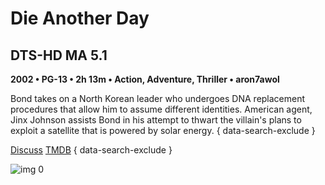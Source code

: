 # Die Another Day

## DTS-HD MA 5.1

**2002 • PG-13 • 2h 13m • Action, Adventure, Thriller • aron7awol**

Bond takes on a North Korean leader who undergoes DNA replacement procedures that allow him to assume different identities. American agent, Jinx Johnson assists Bond in his attempt to thwart the villain's plans to exploit a satellite that is powered by solar energy.
{ data-search-exclude }

[Discuss](https://www.avsforum.com/threads/bass-eq-for-filtered-movies.2995212/post-56957354)  [TMDB](36669)
{ data-search-exclude }

![img 0](https://i.imgur.com/zwyawol.jpg)

